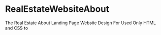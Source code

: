 # RealEstateWebsiteAbout
The Real Estate About Landing Page Website Design For Used Only HTML and CSS to
